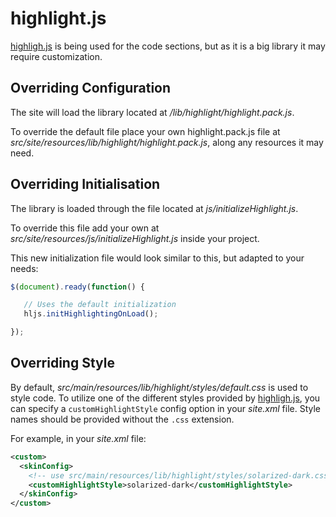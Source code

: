 # highlight.js

[highligh.js][highlight] is being used for the code sections, but as it is a big library it may require customization.

## Overriding Configuration

The site will load the library located at */lib/highlight/highlight.pack.js*.

To override the default file place your own highlight.pack.js file at *src/site/resources/lib/highlight/highlight.pack.js*, along any resources it may need.

## Overriding Initialisation

The library is loaded through the file located at *js/initializeHighlight.js*. 

To override this file add your own at *src/site/resources/js/initializeHighlight.js* inside your project.

This new initialization file would look similar to this, but adapted to your needs:

```javascript
$(document).ready(function() {

   // Uses the default initialization
   hljs.initHighlightingOnLoad();

});
```

## Overriding Style

By default, *src/main/resources/lib/highlight/styles/default.css* is used to style code. To utilize
one of the different styles provided by [highligh.js][highlight], you can specify a
`customHighlightStyle` config option in your *site.xml* file. Style names should be provided without
the `.css` extension.

For example, in your *site.xml* file:

```xml
<custom>
  <skinConfig>
    <!-- use src/main/resources/lib/highlight/styles/solarized-dark.css -->
    <customHighlightStyle>solarized-dark</customHighlightStyle>
  </skinConfig>
</custom>
```

[highlight]: https://highlightjs.org/
